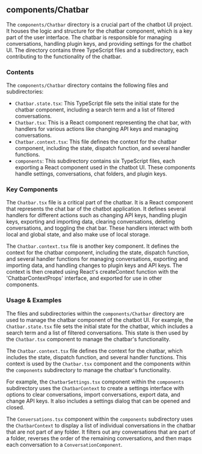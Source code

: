 
## components/Chatbar

The `components/Chatbar` directory is a crucial part of the chatbot UI project. It houses the logic and structure for the chatbar component, which is a key part of the user interface. The chatbar is responsible for managing conversations, handling plugin keys, and providing settings for the chatbot UI. The directory contains three TypeScript files and a subdirectory, each contributing to the functionality of the chatbar.

### Contents

The `components/Chatbar` directory contains the following files and subdirectories:

- `Chatbar.state.tsx`: This TypeScript file sets the initial state for the chatbar component, including a search term and a list of filtered conversations.
- `Chatbar.tsx`: This is a React component representing the chat bar, with handlers for various actions like changing API keys and managing conversations.
- `Chatbar.context.tsx`: This file defines the context for the chatbar component, including the state, dispatch function, and several handler functions.
- `components`: This subdirectory contains six TypeScript files, each exporting a React component used in the chatbot UI. These components handle settings, conversations, chat folders, and plugin keys.

### Key Components

The `Chatbar.tsx` file is a critical part of the chatbar. It is a React component that represents the chat bar of the chatbot application. It defines several handlers for different actions such as changing API keys, handling plugin keys, exporting and importing data, clearing conversations, deleting conversations, and toggling the chat bar. These handlers interact with both local and global state, and also make use of local storage.

The `Chatbar.context.tsx` file is another key component. It defines the context for the chatbar component, including the state, dispatch function, and several handler functions for managing conversations, exporting and importing data, and handling changes to plugin keys and API keys. The context is then created using React's createContext function with the 'ChatbarContextProps' interface, and exported for use in other components.

### Usage & Examples

The files and subdirectories within the `components/Chatbar` directory are used to manage the chatbar component of the chatbot UI. For example, the `Chatbar.state.tsx` file sets the initial state for the chatbar, which includes a search term and a list of filtered conversations. This state is then used by the `Chatbar.tsx` component to manage the chatbar's functionality.

The `Chatbar.context.tsx` file defines the context for the chatbar, which includes the state, dispatch function, and several handler functions. This context is used by the `Chatbar.tsx` component and the components within the `components` subdirectory to manage the chatbar's functionality.

For example, the `ChatbarSettings.tsx` component within the `components` subdirectory uses the `ChatbarContext` to create a settings interface with options to clear conversations, import conversations, export data, and change API keys. It also includes a settings dialog that can be opened and closed.

The `Conversations.tsx` component within the `components` subdirectory uses the `ChatbarContext` to display a list of individual conversations in the chatbar that are not part of any folder. It filters out any conversations that are part of a folder, reverses the order of the remaining conversations, and then maps each conversation to a `ConversationComponent`.
